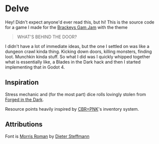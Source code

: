 # Delve
Hey! Didn't expect anyone'd ever read this, but hi! This is the source code for a game
I made for the [Brackeys Gam Jam](https://itch.io/jam/brackeys-11) with the theme

> WHAT'S BEHIND THE DOOR?

I didn't have a lot of immediate ideas, but the one I settled on was like a dungeon
crawl kinda thing. Kicking down doors, killing monsters, finding loot. Munchkin kinda
stuff. So what I did was I quickly whipped together what is essentially like, a Blades
in the Dark hack and then I started implementing that in Godot 4.

## Inspiration
Stress mechanic and (for the most part) dice rolls lovingly stolen from [Forged in the Dark](https://bladesinthedark.com/stress-trauma).

Resource points heavily inspired by [CBR+PNK](https://emanoelmelo.itch.io/cbrpnk-core)'s
inventory system.

## Attributions
Font is [Morris Roman](https://www.1001fonts.com/morris-roman-font.html) by [Dieter Steffmann](https://www.1001fonts.com/users/steffmann/)
